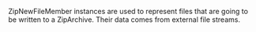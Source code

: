 ZipNewFileMember instances are used to represent files that are going to be written to a ZipArchive.Their data comes from external file streams.